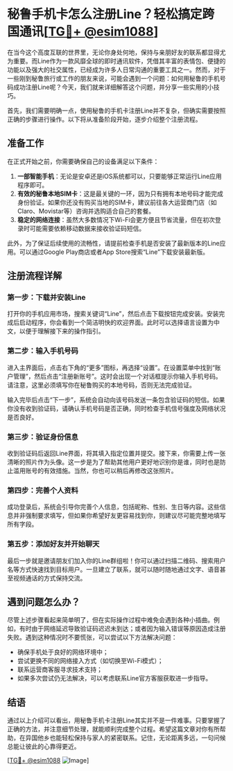# 秘鲁手机卡怎么注册Line？轻松搞定跨国通讯[[TG💪+ @esim1088](https://t.me/s/esim1088)]

在当今这个高度互联的世界里，无论你身处何地，保持与亲朋好友的联系都显得尤为重要。而Line作为一款风靡全球的即时通讯软件，凭借其丰富的表情包、便捷的功能以及强大的社交属性，已经成为许多人日常沟通的重要工具之一。然而，对于一些刚到秘鲁旅行或工作的朋友来说，可能会遇到一个问题：如何用秘鲁的手机号码成功注册Line呢？今天，我们就来详细解答这个问题，并分享一些实用的小技巧。

首先，我们需要明确一点，使用秘鲁的手机卡注册Line并不复杂，但确实需要按照正确的步骤进行操作。以下将从准备阶段开始，逐步介绍整个注册流程。

## 准备工作

在正式开始之前，你需要确保自己的设备满足以下条件：

1. **一部智能手机**：无论是安卓还是iOS系统都可以，只要能够正常运行Line应用程序即可。
2. **有效的秘鲁本地SIM卡**：这是最关键的一环，因为只有拥有本地号码才能完成身份验证。如果你还没有购买当地的SIM卡，建议前往各大运营商门店（如Claro、Movistar等）咨询并选购适合自己的套餐。
3. **稳定的网络连接**：虽然大多数情况下Wi-Fi会更方便且节省流量，但在初次登录时可能需要依赖移动数据来接收验证码短信。

此外，为了保证后续使用的流畅性，请提前检查手机是否安装了最新版本的Line应用。可以通过Google Play商店或者App Store搜索“Line”下载安装最新版。

## 注册流程详解

### 第一步：下载并安装Line

打开你的手机应用市场，搜索关键词“Line”，然后点击下载按钮完成安装。安装完成后启动程序，你会看到一个简洁明快的欢迎界面。此时可以选择语言设置为中文，以便于理解接下来的操作指引。

### 第二步：输入手机号码

进入主界面后，点击右下角的“更多”图标，再选择“设置”。在设置菜单中找到“账户管理”，然后点击“注册新账号”。这时会出现一个对话框提示你输入手机号码。请注意，这里必须填写你在秘鲁购买的本地号码，否则无法完成验证。

输入完毕后点击“下一步”，系统会自动向该号码发送一条包含验证码的短信。如果你没有收到验证码，请确认手机号码是否正确，同时检查手机信号强度及网络状况是否良好。

### 第三步：验证身份信息

收到验证码后返回Line界面，将其填入指定位置并提交。接下来，你需要上传一张清晰的照片作为头像。这一步是为了帮助其他用户更好地识别你是谁，同时也是防止滥用账号的有效措施。当然，你也可以稍后再修改这张照片。

### 第四步：完善个人资料

成功登录后，系统会引导你完善个人信息，包括昵称、性别、生日等内容。这些信息并非强制要求填写，但如果你希望好友更容易找到你，则建议尽可能完整地填写所有字段。

### 第五步：添加好友并开始聊天

最后一步就是邀请朋友们加入你的Line群组啦！你可以通过扫描二维码、搜索用户名等方式快速找到目标用户。一旦建立了联系，就可以随时随地通过文字、语音甚至视频通话的方式保持交流。

## 遇到问题怎么办？

尽管上述步骤看起来简单明了，但在实际操作过程中难免会遇到各种小插曲。例如，有时由于网络延迟导致验证码迟迟未到达；或者因为输入错误等原因造成注册失败。遇到这种情况时不要慌张，可以尝试以下方法解决问题：

- 确保手机处于良好的网络环境中；
- 尝试更换不同的网络接入方式（如切换至Wi-Fi模式）；
- 联系运营商客服寻求技术支持；
- 如果多次尝试仍无法解决，可以考虑联系Line官方客服获取进一步指导。

## 结语

通过以上介绍可以看出，用秘鲁手机卡注册Line其实并不是一件难事。只要掌握了正确的方法，并注意细节处理，就能顺利完成整个过程。希望这篇文章对你有所帮助，在异国他乡也能轻松保持与家人的紧密联系。记住，无论距离多远，一句问候总能让彼此的心靠得更近。

[[TG💪+ @esim1088](https://t.me/s/esim1088) ![Image](https://i.postimg.cc/4NQfJmqS/Snipaste-2025-05-13-00-14-12.png)]